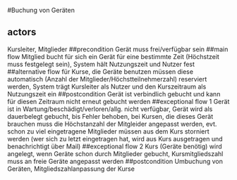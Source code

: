 #Buchung von Geräten
## actors
Kursleiter, Mitglieder
##precondition
Gerät muss frei/verfügbar sein
##main flow
Mitglied bucht für sich ein Gerät für eine bestimmte Zeit (Höchstzeit muss festgelegt sein), System hält Nutzungszeit und Nutzer fest
##alternative flow
für Kurse, die Geräte benutzen müssen diese automatisch (Anzahl der Mitglieder/Höchstteilnehmerzahl) reserviert werden, System trägt Kursleiter als Nutzer und den Kurszeitraum als Nutzungszeit ein
##postcondition
Gerät ist verbindlich gebucht und kann für diesen Zeitraum nicht erneut gebucht werden
##exceptional flow 1
Gerät ist in Wartung/beschädigt/verloren/allg. nicht verfügbar, Gerät wird als dauerbelegt gebucht, bis Fehler behoben, bei Kursen, die dieses Gerät brauchen muss die Höchstanzahl der Mitgleider angepasst werden, evt. schon zu viel eingetragene Mitglieder müssen aus dem Kurs storniert werden (wer sich zu letzt eingetragen hat, wird aus Kurs ausgetragen und benachrichtigt über Mail)
##exceptional flow 2
Kurs (Geräte benötig) wird angelegt, wenn Geräte schon durch Mitglieder gebucht, Kursmitgliedszahl muss an freie Geräte angepasst werden
##postcondition
Umbuchung von Geräten, Mitgliedszahlanpassung der Kurse
